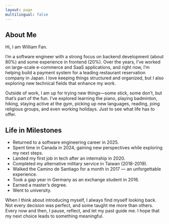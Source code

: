 ```yaml
---
layout: page
multilingual: false
---
```


## About Me

Hi, I am William Fan.

I’m a software engineer with a strong focus on backend development (about 80%) and some experience in frontend (20%). Over the years, I’ve worked on large-scale e-commerce and SaaS applications, and right now, I’m helping build a payment system for a leading restaurant reservation company in Japan. I love keeping things structured and organized, but I also exploring new technical fields that enhance my work.

Outside of work, I am up for trying new things—some stick, some don’t, but that’s part of the fun. I’ve explored learning the piano, playing badminton, hiking, staying active at the gym, picking up new languages, reading, joing religious groups, and even working holidays. Just to see what life has to offer.

## Life in Milestones

- Returned to a software engineering career in 2025.
- Spent time in Canada in 2024, gaining new perspectives while exploring my next steps.
- Landed my first job in tech after an internship in 2020.
- Completed my alternative military service in Taiwan (2018-2019).
- Walked the Camino de Santiago for a month in 2017 — an unforgettable experience.
- Took a gap year in Germany as an exchange student in 2016.
- Earned a master’s degree.
- Went to university.

When I think about introducing myself, I always find myself looking back. Not every decision was perfect, and some taught me more than others. Every now and then, I pause, reflect, and let my past guide me. I hope that my next choice leads to something meaningful.
